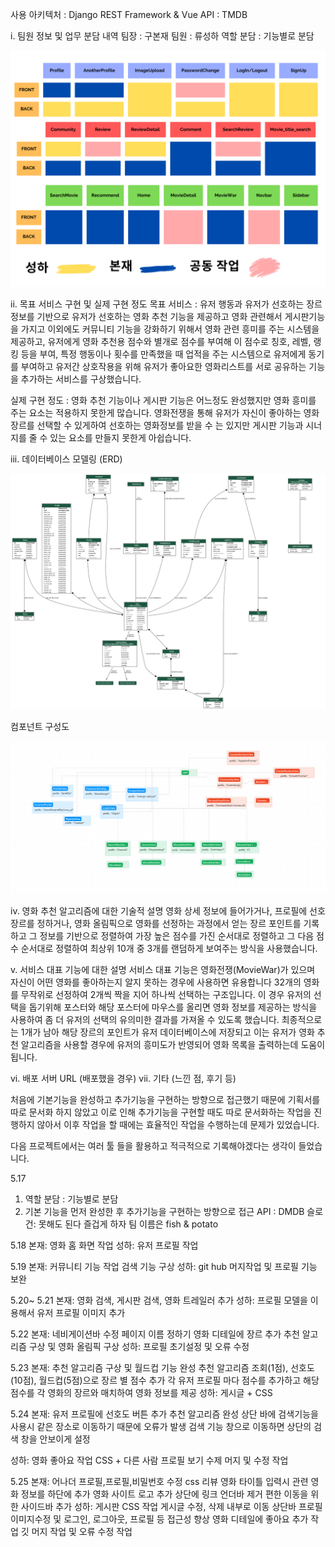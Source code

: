 사용 아키텍처 : Django REST Framework & Vue
API : TMDB

i. 팀원 정보 및 업무 분담 내역
팀장 : 구본재
팀원 : 류성하 
역할 분담 : 기능별로 분담

![Blue Simple T Chart (1).png](README_assets/6c7ac010c2acfc6d630a0e59a4732dd6a755d185.png)

ii. 목표 서비스 구현 및 실제 구현 정도
목표 서비스 :  유저 행동과 유저가 선호하는 장르정보를 기반으로 유저가 선호하는 영화 추천 기능을 제공하고 영화 관련해서 게시판기능을 가지고 이외에도 커뮤니티 기능을 강화하기 위해서 영화 관련 흥미를 주는 시스템을 제공하고, 유저에게 영화 추천용 점수와 별개로 점수를 부여해 이 점수로 칭호, 레벨, 랭킹 등을 부여, 특정 행동이나 횟수를 만족했을 때 업적을 주는 시스템으로 유저에게 동기를 부여하고 유저간 상호작용을 위해 유저가 좋아요한 영화리스트를 서로 공유하는 기능을 추가하는 서비스를 구상했습니다.

실제 구현 정도 : 영화 추천 기능이나 게시판 기능은 어느정도 완성했지만 영화 흥미를 주는 요소는 적용하지 못한게 많습니다. 영화전쟁을 통해 유저가 자신이 좋아하는 영화 장르를 선택할 수 있게하여 선호하는 영화정보를 받을 수 는 있지만 게시판 기능과 시너지를 줄 수 있는 요소를 만들지 못한게 아쉽습니다.




iii. 데이터베이스 모델링 (ERD)

![models_graph.png](README_assets/edc4787eab7970d96bb7f7bf4c83fdd6bd7be3c7.png)



컴포넌트 구성도

![](README_assets/2023-05-26-08-16-30-image.png)

iv. 영화 추천 알고리즘에 대한 기술적 설명
영화 상세 정보에 들어가거나, 프로필에 선호장르를 정하거나, 영화 올림픽으로 영화를 선정하는 과정에서 얻는 장르 포인트를 기록하고
그 정보를 기반으로 정렬하여 가장 높은 점수를 가진 순서대로 정렬하고 그 다음 점수 순서대로 정렬하여 최상위 10개 중 3개를 랜덤하게 보여주는 방식을 사용했습니다.

v. 서비스 대표 기능에 대한 설명
서비스 대표 기능은 영화전쟁(MovieWar)가 있으며 자신이 어떤 영화를 좋아하는지 알지 못하는 경우에 사용하면 유용합니다
32개의 영화를 무작위로 선정하여 2개씩 짝을 지어 하나씩 선택하는 구조입니다. 이 경우 유저의 선택을 돕기위해 포스터와 해당 포스터에 마우스를 올리면 영화 정보를 제공하는 방식을 사용하여 좀 더 유저의 선택의 유의미한 결과를 가져올 수 있도록 했습니다. 최종적으로는 1개가 남아 해당 장르의 포인트가 유저 데이터베이스에 저장되고 이는 유저가 영화 추천 알고리즘을 사용할 경우에 유저의 흥미도가 반영되어 영화 목록을 출력하는데 도움이 됩니다.

vi. 배포 서버 URL (배포했을 경우)
vii. 기타 (느낀 점, 후기 등)

처음에 기본기능을 완성하고 추가기능을 구현하는 방향으로 접근했기 때문에
기획서를 따로 문서화 하지 않았고 이로 인해 추가기능을 구현할 때도 따로 문서화하는 작업을 진행하지 않아서 이후 작업을 할 때에는 효율적인 작업을 수행하는데 문제가 있었습니다.

다음 프로젝트에서는 여러 툴 들을 활용하고 적극적으로 기록해야겠다는 생각이 들었습니다.



5.17

1. 역할 분담 : 기능별로 분담
2. 기본 기능을 먼저 완성한 후 추가기능을 구현하는 방향으로 접근
   API : DMDB
   슬로건: 못해도 된다 즐겁게 하자 
   팀 이름은 fish & potato

5.18
본재:
영화 홈 화면 작업
성하:
유저 프로필 작업

5.19
본재:
커뮤니티 기능 작업
검색 기능 구상
성하:
git hub 머지작업 및 프로필 기능 보완

5.20~ 5.21
본재:
영화 검색, 게시판 검색, 영화 트레일러 추가
성하:
프로필 모델을 이용해서 유저 프로필 이미지 추가  

5.22
본재:
네비게이션바 수정 
페이지 이름 정하기
영화 디테일에 장르 추가
추천 알고리즘 구상 및 영화 올림픽 구상
성하:
프로필 초기설정 및 오류 수정

5.23
본재:
추천 알고리즘 구상 및 월드컵 기능 완성
추천 알고리즘 조회(1점), 선호도(10점), 월드컵(5점)으로 장르 별 점수 추가
각 유저 프로필 마다 점수를 추가하고 해당 점수를 각 영화의 장르와 매치하여 영화 정보를 제공
성하:
게시글 + CSS

5.24
본재:
유저 프로필에 선호도 버튼 추가
추천 알고리즘 완성
상단 바에 검색기능을 사용시 같은 장소로 이동하기 때문에 오류가 발생
검색 기능 창으로 이동하면 상단의 검색 창을 안보이게 설정

성하:
영화 좋아요 작업
CSS + 다른 사람 프로필 보기
수제 머지 및 수정 작업

5.25
본재:
어나더 프로필,프로필,비밀번호 수정 css
리뷰 영화 타이틀 입력시 관련 영화 정보를 하단에 추가
영화 사이트 로고 추가 
상단에 링크 언더바 제거
편한 이동을 위한 사이드바 추가
성하:
게시판 CSS 작업
게시글 수정, 삭제 내부로 이동
상단바 프로필 이미지수정 및 로그인, 로그아웃, 프로필 등 접근성 향상
영화 디테일에 좋아요 추가 작업
깃 머지 작업 및 오류 수정 작업
